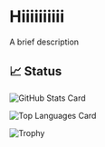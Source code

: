 
# Hiiiiiiiiii

A brief description

## 📈 Status

![GitHub Stats Card](https://github-readme-stats.vercel.app/api?username=maasi2)

![Top Languages Card](https://github-readme-stats.vercel.app/api/top-langs/?username=maasi2)

![Trophy](https://github-profile-trophy.vercel.app/?username=maasi2)

<!--
**maasi2/maasi2** is a ✨ _special_ ✨ repository because its `README.md` (this file) appears on your GitHub profile.

Here are some ideas to get you started:

- 🔭 I’m currently working on ...
- 🌱 I’m currently learning ...
- 👯 I’m looking to collaborate on ...
- 🤔 I’m looking for help with ...
- 💬 Ask me about ...
- 📫 How to reach me: ...
- 😄 Pronouns: ...
- ⚡ Fun fact: ...
-->
